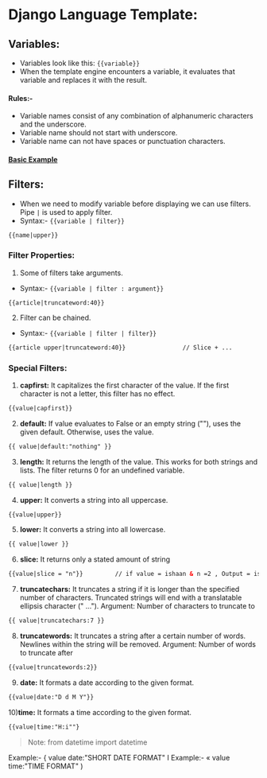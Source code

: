 # Django Language Template:
## Variables:
- Variables look like this: `{{variable}}`
- When the template engine encounters a variable, it evaluates that variable and replaces it with the result.
#### Rules:-
- Variable names consist of any combination of alphanumeric characters and the underscore.
- Variable name should not start with underscore.
- Variable name can not have spaces or punctuation characters.

#### [Basic Example](https://github.com/IshaanAdarsh/TIL/blob/main/Django/Django_cc.md#dynamic-template-files-using-dtl)

## Filters:
- When we need to modify variable before displaying we can use filters. Pipe `|` is used to apply filter.
- Syntax:- `{{variable | filter}}`
```html
{{name|upper}}
```
### Filter Properties:
1) Some of filters take arguments.
- Syntax:- `{{variable | filter : argument}}`
```
{{article|truncateword:40}}
```
2) Filter can be chained.
- Syntax:- `{{variable | filter | filter}}`
```html
{{article upper|truncateword:40}}                // Slice + ...
```
### Special Filters: 
1) **capfirst:** It capitalizes the first character of the value. If the first character is not a letter, this filter has no effect.
```html
{{value|capfirst}}
```

2) **default:** If value evaluates to False or an empty string (""), uses the given default. Otherwise, uses the value.
```html
{{ value|default:"nothing" }}
```

3) **length:** It returns the length of the value. This works for both strings and lists. The filter returns 0 for an undefined variable.
```html
{{ value|length }}
```

4) **upper:** It converts a string into all uppercase.
```html
{{value|upper}}
```

5) **lower:** It converts a string into all lowercase.
```html
{{ value|lower }}
```

6) **slice:** It returns only a stated amount of string
```html
{{value|slice = "n"}}         // if value = ishaan & n =2 , Output = is
```

7) **truncatechars:** It truncates a string if it is longer than the specified number of characters. Truncated strings will end with a translatable ellipsis character (" ..."). Argument: Number of characters to truncate to
```html
{{ value|truncatechars:7 }}
```

8) **truncatewords:** It truncates a string after a certain number of words. Newlines within the string will be removed. Argument: Number of words to truncate after
```html
{{value|truncatewords:2}}
```

9) **date:** It formats a date according to the given format.
```html
{{value|date:"D d M Y"}}
```

10)**time:** It formats a time according to the given format.
```html
{{value|time:"H:i""}
```
> Note: from datetime import datetime

Example:- { value date:"SHORT DATE FORMAT" I
Example:- « value time:"TIME FORMAT" )

